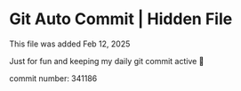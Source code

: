 # Git Auto Commit | Hidden File

This file was added Feb 12, 2025

Just for fun and keeping my daily git commit active 🤪

commit number: 341186
